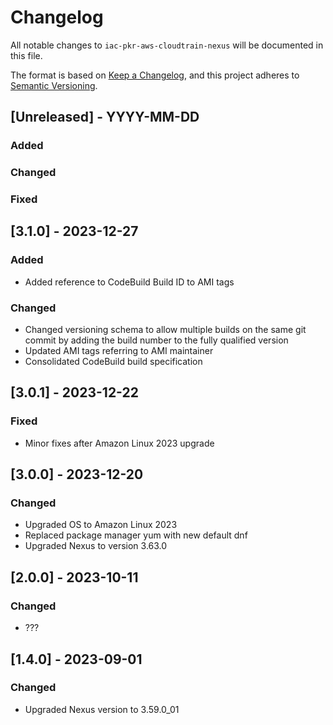 # Changelog
All notable changes to `iac-pkr-aws-cloudtrain-nexus` will be documented in this file.

The format is based on [Keep a Changelog](https://keepachangelog.com/en/1.0.0/),
and this project adheres to [Semantic Versioning](https://semver.org/spec/v2.0.0.html).

## [Unreleased] - YYYY-MM-DD
### Added
### Changed
### Fixed

## [3.1.0] - 2023-12-27
### Added
- Added reference to CodeBuild Build ID to AMI tags
### Changed
- Changed versioning schema to allow multiple builds on the same git commit by adding the build number to the fully qualified version
- Updated AMI tags referring to AMI maintainer
- Consolidated CodeBuild build specification

## [3.0.1] - 2023-12-22
### Fixed
- Minor fixes after Amazon Linux 2023 upgrade

## [3.0.0] - 2023-12-20
### Changed
- Upgraded OS to Amazon Linux 2023
- Replaced package manager yum with new default dnf
- Upgraded Nexus to version 3.63.0

## [2.0.0] - 2023-10-11
### Changed
- ???

## [1.4.0] - 2023-09-01
### Changed
- Upgraded Nexus version to 3.59.0_01
